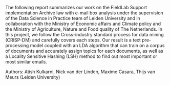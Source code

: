 The following report summarizes our work on the FieldLab Support implementation Archive law with e-mail box analysis under the supervision of the Data Science in Practice team of Leiden University and in collaboration with the Ministry of Economic affairs and Climate policy and the Ministry of Agriculture, Nature and Food quality of The Netherlands. In this project, we follow the Cross-industry standard process for data mining (CRISP-DM) and carefully covers each steps. Our result is a text pre-processing model coupled with an LDA algorithm that can train on a corpus of documents and accurately assign topics for each documents, as well as a Locality Sensitive Hashing (LSH) method to find out most important or most similar emails.

Authors: Atish Kulkarni, Nick van der Linden, Maxime Casara, Thijs van Meurs (Leiden University)
